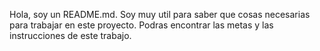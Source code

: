 Hola, soy un README.md.  Soy muy util para saber que cosas necesarias para trabajar en este proyecto.
Podras encontrar las metas y las instrucciones de este trabajo.
